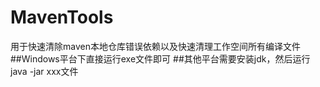 # MavenTools
用于快速清除maven本地仓库错误依赖以及快速清理工作空间所有编译文件
##Windows平台下直接运行exe文件即可
##其他平台需要安装jdk，然后运行java -jar xxx文件
